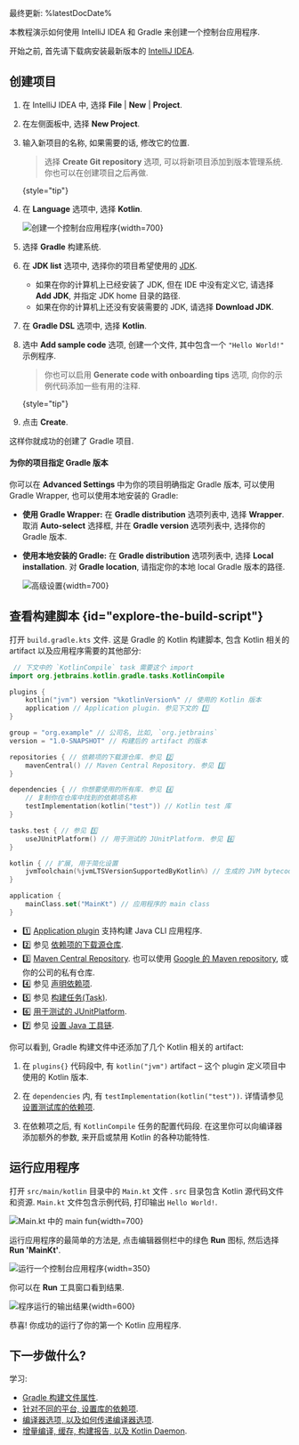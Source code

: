 [//]: # (title: Gradle 与 Kotlin/JVM 入门)

最终更新: %latestDocDate%

本教程演示如何使用 IntelliJ IDEA 和 Gradle 来创建一个控制台应用程序.

开始之前, 首先请下载病安装最新版本的 [IntelliJ IDEA](https://www.jetbrains.com/idea/download/index.html).

## 创建项目

1. 在 IntelliJ IDEA 中, 选择 **File** | **New** | **Project**.
2. 在左侧面板中, 选择 **New Project**.
3. 输入新项目的名称, 如果需要的话, 修改它的位置.

   > 选择 **Create Git repository** 选项, 可以将新项目添加到版本管理系统.
   > 你也可以在创建项目之后再做.
   >
   {style="tip"}

4. 在 **Language** 选项中, 选择 **Kotlin**.

   ![创建一个控制台应用程序](jvm-new-gradle-project.png){width=700}

5. 选择 **Gradle** 构建系统.
6. 在 **JDK list** 选项中, 选择你的项目希望使用的 [JDK](https://www.oracle.com/java/technologies/downloads/).
    * 如果在你的计算机上已经安装了 JDK, 但在 IDE 中没有定义它, 请选择 **Add JDK**, 并指定 JDK home 目录的路径.
    * 如果在你的计算机上还没有安装需要的 JDK, 请选择 **Download JDK**.

7. 在 **Gradle DSL** 选项中, 选择 **Kotlin**.
8. 选中 **Add sample code** 选项, 创建一个文件, 其中包含一个 `"Hello World!"` 示例程序.

   > 你也可以启用 **Generate code with onboarding tips** 选项, 向你的示例代码添加一些有用的注释.
   >
   {style="tip"}

9. 点击 **Create**.

这样你就成功的创建了 Gradle 项目.

#### 为你的项目指定 Gradle 版本

你可以在 **Advanced Settings** 中为你的项目明确指定 Gradle 版本, 可以使用 Gradle Wrapper, 也可以使用本地安装的 Gradle:
* **使用 Gradle Wrapper:** 在 **Gradle distribution** 选项列表中, 选择 **Wrapper**. 取消 **Auto-select** 选择框, 并在 **Gradle version** 选项列表中, 选择你的 Gradle 版本.
* **使用本地安装的 Gradle:** 在 **Gradle distribution** 选项列表中, 选择 **Local installation**. 对 **Gradle location**, 请指定你的本地 local Gradle 版本的路径.

   ![高级设置](jvm-new-gradle-project-advanced.png){width=700}

## 查看构建脚本 {id="explore-the-build-script"}

打开 `build.gradle.kts` 文件. 这是 Gradle 的 Kotlin 构建脚本, 包含 Kotlin 相关的 artifact 以及应用程序需要的其他部分:

```kotlin
 // 下文中的 `KotlinCompile` task 需要这个 import
import org.jetbrains.kotlin.gradle.tasks.KotlinCompile

plugins {
    kotlin("jvm") version "%kotlinVersion%" // 使用的 Kotlin 版本
    application // Application plugin. 参见下文的 1️⃣
}

group = "org.example" // 公司名, 比如, `org.jetbrains`
version = "1.0-SNAPSHOT" // 构建后的 artifact 的版本

repositories { // 依赖项的下载源仓库. 参见 2️⃣
    mavenCentral() // Maven Central Repository. 参见 3️⃣
}

dependencies { // 你想要使用的所有库. 参见 4️⃣
    // 复制你在仓库中找到的依赖项名称
    testImplementation(kotlin("test")) // Kotlin test 库
}

tasks.test { // 参见 5️⃣
    useJUnitPlatform() // 用于测试的 JUnitPlatform. 参见 6️⃣
}

kotlin { // 扩展, 用于简化设置
    jvmToolchain(%jvmLTSVersionSupportedByKotlin%) // 生成的 JVM bytecode 的目标版本. 参见 7️⃣
}

application {
    mainClass.set("MainKt") // 应用程序的 main class
}
```

* 1️⃣ [Application plugin](https://docs.gradle.org/current/userguide/application_plugin.html)
  支持构建 Java CLI 应用程序.
* 2️⃣ 参见 [依赖项的下载源仓库](https://docs.gradle.org/current/userguide/declaring_repositories.html).
* 3️⃣ [Maven Central Repository](https://central.sonatype.com/).
  也可以使用 [Google 的 Maven repository](https://maven.google.com/),
  或你的公司的私有仓库.
* 4️⃣ 参见 [声明依赖项](https://docs.gradle.org/current/userguide/declaring_dependencies.html).
* 5️⃣ 参见 [构建任务(Task)](https://docs.gradle.org/current/dsl/org.gradle.api.Task.html).
* 6️⃣ [用于测试的 JUnitPlatform](https://docs.gradle.org/current/javadoc/org/gradle/api/tasks/testing/Test.html#useJUnitPlatform).
* 7️⃣ 参见 [设置 Java 工具链](gradle-configure-project.md#gradle-java-toolchains-support).

你可以看到, Gradle 构建文件中还添加了几个 Kotlin 相关的 artifact:

1. 在 `plugins{}` 代码段中, 有 `kotlin("jvm")` artifact – 这个 plugin 定义项目中使用的 Kotlin 版本.

2. 在 `dependencies` 内, 有 `testImplementation(kotlin("test"))`.
   详情请参见 [设置测试库的依赖项](gradle-configure-project.md#set-dependencies-on-test-libraries).

3. 在依赖项之后, 有 `KotlinCompile` 任务的配置代码段.
   在这里你可以向编译器添加额外的参数, 来开启或禁用 Kotlin 的各种功能特性.

## 运行应用程序

打开 `src/main/kotlin` 目录中的 `Main.kt` 文件 .
`src` 目录包含 Kotlin 源代码文件和资源. `Main.kt` 文件包含示例代码, 打印输出 `Hello World!`.

![Main.kt 中的 main fun](jvm-main-kt-initial-gradle.png){width=700}

运行应用程序的最简单的方法是, 点击编辑器侧栏中的绿色 **Run** 图标, 然后选择 **Run 'MainKt'**.

![运行一个控制台应用程序](jvm-run-app-gradle.png){width=350}

你可以在 **Run** 工具窗口看到结果.

![程序运行的输出结果](jvm-output-gradle.png){width=600}

恭喜! 你成功的运行了你的第一个 Kotlin 应用程序.

## 下一步做什么?

学习:
* [Gradle 构建文件属性](https://docs.gradle.org/current/dsl/org.gradle.api.Project.html#N14E9A).
* [针对不同的平台, 设置库的依赖项](gradle-configure-project.md).
* [编译器选项, 以及如何传递编译器选项](gradle-compiler-options.md).
* [增量编译, 缓存, 构建报告, 以及 Kotlin Daemon](gradle-compilation-and-caches.md).
